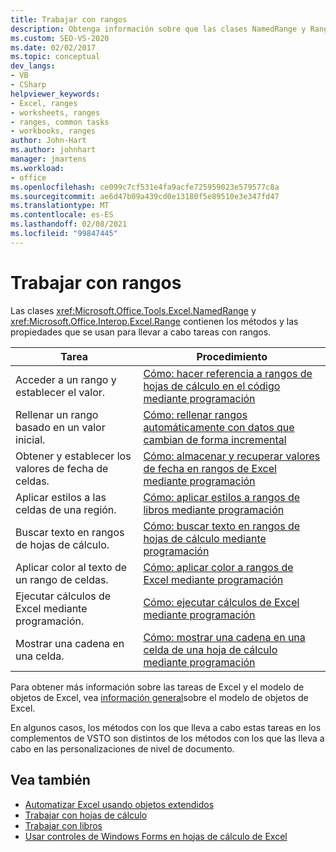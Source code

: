 ```yaml
---
title: Trabajar con rangos
description: Obtenga información sobre que las clases NamedRange y Range contienen los métodos y las propiedades que se usan para realizar tareas con rangos.
ms.custom: SEO-VS-2020
ms.date: 02/02/2017
ms.topic: conceptual
dev_langs:
- VB
- CSharp
helpviewer_keywords:
- Excel, ranges
- worksheets, ranges
- ranges, common tasks
- workbooks, ranges
author: John-Hart
ms.author: johnhart
manager: jmartens
ms.workload:
- office
ms.openlocfilehash: ce099c7cf531e4fa9acfe725959023e579577c8a
ms.sourcegitcommit: ae6d47b09a439cd0e13180f5e89510e3e347fd47
ms.translationtype: MT
ms.contentlocale: es-ES
ms.lasthandoff: 02/08/2021
ms.locfileid: "99847445"
---
```

# <a name="work-with-ranges"></a>Trabajar con rangos
  Las clases <xref:Microsoft.Office.Tools.Excel.NamedRange> y <xref:Microsoft.Office.Interop.Excel.Range> contienen los métodos y las propiedades que se usan para llevar a cabo tareas con rangos.

|Tarea|Procedimiento|
|----------|---------------|
|Acceder a un rango y establecer el valor.|[Cómo: hacer referencia a rangos de hojas de cálculo en el código mediante programación](../vsto/how-to-programmatically-refer-to-worksheet-ranges-in-code.md)|
|Rellenar un rango basado en un valor inicial.|[Cómo: rellenar rangos automáticamente con datos que cambian de forma incremental](../vsto/how-to-programmatically-automatically-fill-ranges-with-incrementally-changing-data.md)|
|Obtener y establecer los valores de fecha de celdas.|[Cómo: almacenar y recuperar valores de fecha en rangos de Excel mediante programación](../vsto/how-to-programmatically-store-and-retrieve-date-values-in-excel-ranges.md)|
|Aplicar estilos a las celdas de una región.|[Cómo: aplicar estilos a rangos de libros mediante programación](../vsto/how-to-programmatically-apply-styles-to-ranges-in-workbooks.md)|
|Buscar texto en rangos de hojas de cálculo.|[Cómo: buscar texto en rangos de hojas de cálculo mediante programación](../vsto/how-to-programmatically-search-for-text-in-worksheet-ranges.md)|
|Aplicar color al texto de un rango de celdas.|[Cómo: aplicar color a rangos de Excel mediante programación](../vsto/how-to-programmatically-apply-color-to-excel-ranges.md)|
|Ejecutar cálculos de Excel mediante programación.|[Cómo: ejecutar cálculos de Excel mediante programación](../vsto/how-to-programmatically-run-excel-calculations-programmatically.md)|
|Mostrar una cadena en una celda.|[Cómo: mostrar una cadena en una celda de una hoja de cálculo mediante programación](../vsto/how-to-programmatically-display-a-string-in-a-worksheet-cell.md)|

 Para obtener más información sobre las tareas de Excel y el modelo de objetos de Excel, vea [información general](../vsto/excel-object-model-overview.md)sobre el modelo de objetos de Excel.

 En algunos casos, los métodos con los que lleva a cabo estas tareas en los complementos de VSTO son distintos de los métodos con los que las lleva a cabo en las personalizaciones de nivel de documento.

## <a name="see-also"></a>Vea también
- [Automatizar Excel usando objetos extendidos](../vsto/automating-excel-by-using-extended-objects.md)
- [Trabajar con hojas de cálculo](../vsto/working-with-worksheets.md)
- [Trabajar con libros](../vsto/working-with-workbooks.md)
- [Usar controles de Windows Forms en hojas de cálculo de Excel](../vsto/using-windows-forms-controls-on-excel-worksheets.md)
